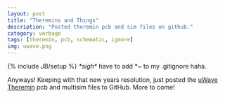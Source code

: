 ```yaml
---
layout: post
title: "Theremins and Things"
description: "Posted theremin pcb and sim files on github."
category: verbage
tags: [theremin, pcb, schematic, ignore]
img: uwave.png
---
```

{% include JB/setup %}
_\*sigh\*_ have to add \*~ to my .gitignore haha. 

Anyways! Keeping with that new years resolution, just posted the [uWave Theremin](https://github.com/antivapor/uwave) pcb and multisim files to GitHub. More to come!



